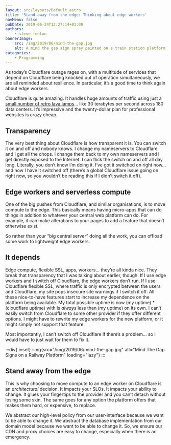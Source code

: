 ```yaml
---
layout: src/layouts/Default.astro
title: 'Stand away from the edge: Thinking about edge workers'
navMenu: false
pubDate: 2019-06-24T12:27:14+01:00
authors:
    - steve-fenton
bannerImage:
    src: /img/2019/06/mind-the-gap.jpg
    alt: A mind the gap sign spray painted on a train station platform edge
categories:
    - Programming
---
```


As today’s Cloudflare outage rages on, with a multitude of services that depend on Cloudflare being knocked out of operation simultaneously, we are all reminded about resilience. In particular, it’s a good time to think again about edge workers.

Cloudflare is quite amazing. It handles huge amounts of traffic using just a [small number of retro lava lamps](https://www.cloudflare.com/learning/ssl/lava-lamp-encryption/)… like 30 terabytes per second across 180 data centers. It’s impressive and the twenty-dollar plan for professional websites is crazy cheap.

## Transparency

The very best thing about Cloudflare is how transparent it is. You can switch it on and off and nobody knows. I change my nameservers to Cloudflare and I get all the chops. I change them back to my own nameservers and I get directly exposed to the Internet. I can flick the switch on and off all day long. Literally, you don’t know I’m doing it. I’ve got it switched on right now… and now I have it switched off (there’s a global Cloudflare issue going on right now, so you wouldn’t be reading this if I didn’t switch it off).

## Edge workers and serverless compute

One of the big pushes from Cloudflare, and similar organisations, is to move compute to the edge. This basically means having micro-apps that can do things in addition to whatever your central web platform can do. For example, it can make alterations to your pages to add a feature that doesn’t otherwise exist.

So rather than your “big central server” doing all the work, you can offload some work to lightweight edge workers.

## It depends

Edge compute, flexible SSL, apps, workers… they’re all kinda nice. They break that transparency that I was talking about earlier, though. If I use edge workers and I switch off Cloudflare, the edge workers don’t run. If I use Cloudflare flexible SSL, where traffic is only encrypted between the users and Cloudflare, my site pops insecure site warnings if I switch it off. All these nice-to-have features start to increase my dependence on the platform being available. My total possible uptime is now (my uptime) \* (cloudflare uptime) with is *always* less than (my uptime) on its own. I can’t easily switch from Cloudflare to some other provider if they offer different options. I might have to rewrite my edge workers for the new platform, or it might simply not support that feature.

Most importantly, I can’t switch off Cloudflare if there’s a problem… so I would have to just wait for them to fix it.

:::div{.inset}
:img{src="/img/2019/06/mind-the-gap.jpg" alt="Mind The Gap Signs on a Railway Platform" loading="lazy"}
:::

## Stand away from the edge

This is why choosing to move compute to an edge worker on Cloudflare is an *architectural* decision. It impacts your SLOs. It impacts your ability to change. It glues your fingertips to the provider and you can’t detach without losing some skin. The same goes for any option the platform offers that makes them hard, or expensive, to replace.

We abstract our high-level policy from our user-interface because we want to be able to change it. We abstract the database implementation from our domain model because we want to be able to change it. So, we ensure our CDN and proxy choices are easy to change, especially when there is an emergency.